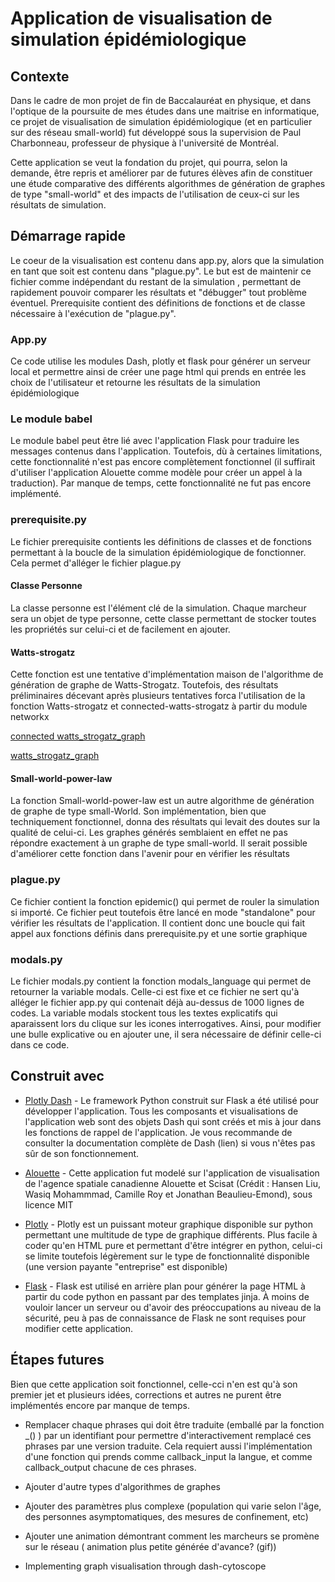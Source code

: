 
# Application de visualisation de simulation épidémiologique


## Contexte

Dans le cadre de mon projet de fin de Baccalauréat en physique, et dans l'optique de la poursuite de mes études dans une maitrise en informatique, ce projet de visualisation de simulation épidémiologique (et en particulier sur des réseau small-world) fut développé sous la supervision de Paul Charbonneau, professeur de physique à l'université de Montréal.

Cette application se veut la fondation du projet, qui pourra, selon la demande, être repris et améliorer par de futures élèves afin de constituer une étude comparative des différents algorithmes de génération de graphes de type "small-world" et des impacts de l'utilisation de ceux-ci sur les résultats de simulation.

## Démarrage rapide

Le coeur de la visualisation est contenu dans app.py, alors que la simulation en tant que soit est contenu dans "plague.py". Le but est de maintenir ce fichier comme indépendant du restant de la simulation , permettant de rapidement pouvoir comparer les résultats et "débugger" tout problème éventuel. Prerequisite contient des définitions de fonctions et de classe nécessaire à l'exécution de "plague.py".


### App.py

Ce code utilise les modules Dash, plotly et flask pour générer un serveur local et permettre ainsi de créer une page html qui prends en entrée les choix de l'utilisateur et retourne les résultats de la simulation épidémiologique

### Le module babel

Le module babel peut être lié avec l'application Flask pour traduire les messages contenus dans l'application. Toutefois, dù à certaines limitations, cette fonctionnalité n'est pas encore complètement fonctionnel (il suffirait d'utiliser l'application Alouette comme modèle pour créer un appel à la traduction). Par manque de temps, cette fonctionnalité ne fut pas encore implémenté.

### prerequisite.py

Le fichier prerequisite contients les définitions de classes et de fonctions permettant à la boucle de la simulation épidémiologique de fonctionner. Cela permet d'alléger le fichier plague.py

#### Classe Personne

La classe personne est l'élément clé de la simulation. Chaque marcheur sera un objet de type personne, cette classe permettant de stocker toutes les propriétés sur celui-ci et de facilement en ajouter.

#### Watts-strogatz

Cette fonction est une tentative d'implémentation maison de l'algorithme de génération de graphe de Watts-Strogatz. Toutefois, des résultats préliminaires décevant après plusieurs tentatives forca l'utilisation de la fonction Watts-strogatz et connected-watts-strogatz à partir du module networkx

[connected watts_strogatz_graph](https://networkx.org/documentation/networkx-1.9.1/reference/generated/networkx.generators.random_graphs.connected_watts_strogatz_graph.html)

[watts_strogatz_graph](https://networkx.org/documentation/networkx-1.9/reference/generated/networkx.generators.random_graphs.watts_strogatz_graph.html)
#### Small-world-power-law

La fonction Small-world-power-law est un autre algorithme de génération de graphe de type small-World. Son implémentation, bien que techniquement fonctionnel, donna des résultats qui levait des doutes sur la qualité de celui-ci. Les graphes générés semblaient en effet ne pas répondre exactement à un graphe de type small-world. Il serait possible d'améliorer cette fonction dans l'avenir pour en vérifier les résultats


### plague.py

Ce fichier contient la fonction epidemic() qui permet de rouler la simulation si importé. Ce fichier peut toutefois être lancé en mode "standalone" pour vérifier les résultats de l'application. Il contient donc une boucle qui fait appel aux fonctions définis dans prerequisite.py et une sortie graphique

### modals.py

Le fichier modals.py contient la fonction modals_language qui permet de retourner la variable modals. Celle-ci est fixe et ce fichier ne sert qu'à alléger le fichier app.py qui contenait déjà au-dessus de 1000 lignes de codes. La variable modals stockent tous les textes explicatifs qui aparaissent lors du clique sur les icones interrogatives. Ainsi, pour modifier une bulle explicative ou en ajouter une, il sera nécessaire de définir celle-ci dans ce code.


## Construit avec

 - [Plotly Dash](  https://plotly.com/dash/) - Le framework Python construit sur Flask a été utilisé pour développer l'application. Tous les composants et visualisations de l'application web sont des objets Dash qui sont créés et mis à jour dans les fonctions de rappel de l'application. Je vous recommande de consulter la documentation complète de Dash (lien) si vous n'êtes pas sûr de son fonctionnement.


  - [Alouette](https://github.com/asc-csa/AlouetteApp) - Cette application fut modelé sur l'application de visualisation de l'agence spatiale canadienne Alouette et Scisat
  (Crédit : Hansen Liu, Wasiq Mohammmad, Camille Roy et Jonathan Beaulieu-Emond), sous licence MIT





  - [Plotly](https://plotly.com/) - Plotly est un puissant moteur graphique disponible sur python permettant une multitude de type de graphique différents. Plus facile à coder qu'en HTML pure et permettant d'être intégrer en python, celui-ci se limite toutefois légèrement sur le type de fonctionnalité disponible (une version payante "entreprise" est disponible)

  - [Flask]( https://flask.palletsprojects.com/en/1.1.x/) - Flask est utilisé en arrière plan pour générer la page HTML à partir du code python en passant par des templates jinja. À moins de vouloir lancer un serveur ou d'avoir des préoccupations au niveau de la sécurité, peu à pas de connaissance de Flask ne sont requises pour modifier cette application.


## Étapes futures


Bien que cette application soit fonctionnel, celle-cci n'en est qu'à son premier jet et plusieurs idées, corrections et autres ne purent être implémentés encore par manque de temps.


 - Remplacer chaque phrases qui doit être traduite (emballé par la fonction _() ) par un identifiant pour permettre d'interactivement remplacé ces phrases par une version traduite. Cela requiert aussi l'implémentation d'une fonction qui prends comme callback_input la langue, et comme callback_output chacune de ces phrases.

 - Ajouter d'autre types d'algorithmes de graphes

 - Ajouter des paramètres plus complexe (population qui varie selon l'âge, des personnes asymptomatiques, des mesures de confinement, etc)

 - Ajouter une animation démontrant comment les marcheurs se promène sur le réseau ( animation plus petite générée d'avance? (gif))

 - Implementing graph visualisation through dash-cytoscope
